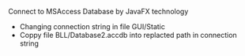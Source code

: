 Connect to MSAccess Database by JavaFX technology

- Changing connection string in file GUI/Static
- Coppy file BLL/Database2.accdb into replacted path in connection string

